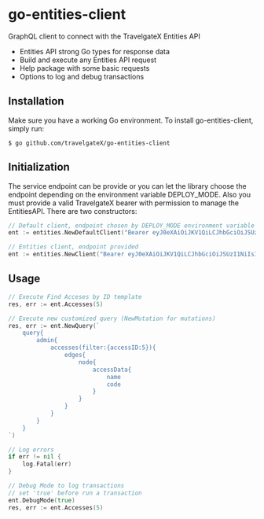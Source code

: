 # go-entities-client
GraphQL client to connect with the TravelgateX Entities API

* Entities API strong Go types for response data
* Build and execute any Entities API request
* Help package with some basic requests
* Options to log and debug transactions

## Installation
Make sure you have a working Go environment. To install go-entities-client, simply run:

```
$ go github.com/travelgateX/go-entities-client
```

## Initialization
The service endpoint can be provide or you can let the library choose the endpoint depending on the environment variable DEPLOY_MODE. Also you must provide a valid TravelgateX bearer with permission to manage the EntitiesAPI. There are two constructors:
```go
// Default client, endpoint chosen by DEPLOY_MODE environment variable
ent := entities.NewDefaultClient("Bearer eyJ0eXAiOiJKV1QiLCJhbGciOiJSUzI1NiIsImt...")

// Entities client, endpoint provided
ent := entities.NewClient("Bearer eyJ0eXAiOiJKV1QiLCJhbGciOiJSUzI1NiIsImt...", "https://api...")
```

## Usage
```go
// Execute Find Acceses by ID template
res, err := ent.Accesses(5)

// Execute new customized query (NewMutation for mutations)
res, err := ent.NewQuery(`
    query{
        admin{
            accesses(filter:{accessID:5}){
                edges{
                    node{
                        accessData{
                            name
                            code
                        }
                    }
                }
            }
        }
    }
`)

// Log errors
if err != nil {
    log.Fatal(err)
}

// Debug Mode to log transactions
// set 'true' before run a transaction
ent.DebugMode(true)
res, err := ent.Accesses(5)

```